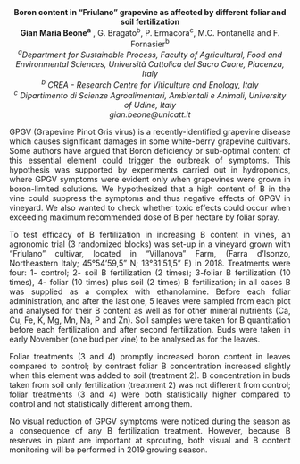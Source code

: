 <center><strong>Boron content in “Friulano” grapevine as affected by different foliar and soil fertilization</strong> 

<center><strong>Gian Maria Beone<sup>a</sup></strong> , G. Bragato<sup>b</sup>, P. Ermacora<sup>c</sup>, M.C. Fontanella
and F. Fornasier<sup>b</sup>

<center><i><sup>a</sup>Department for Sustainable Process, Faculty of Agricultural, Food and Environmental Sciences, Università Cattolica del Sacro Cuore,
Piacenza, Italy</i> 

<center><i><sup>b</sup> CREA - Research Centre for Viticulture and Enology, Italy</i> 

<center><i><sup>c</sup> Dipartimento di Scienze Agroalimentari, Ambientali e Animali, University of Udine, Italy</i> 

<center><i>gian.beone@unicatt.it</i> 

<p style="text-align:justify">GPGV (Grapevine Pinot Gris virus) is a recently-identified grapevine
disease which causes significant damages in some white-berry grapevine
cultivars. Some authors have argued that Boron deficiency or sub-optimal
content of this essential element could trigger the outbreak of
symptoms. This hypothesis was supported by experiments carried out in
hydroponics, where GPGV symptoms were evident only when grapevines were
grown in boron-limited solutions. We hypothesized that a high content of
B in the vine could suppress the symptoms and thus negative effects of
GPGV in vineyard. We also wanted to check whether toxic effects could
occur when exceeding maximum recommended dose of B per hectare by foliar
spray.

<p style="text-align:justify">To test efficacy of B fertilization in increasing B content in vines, an
agronomic trial (3 randomized blocks) was set-up in a vineyard grown
with “Friulano” cultivar, located in “Villanova” Farm, (Farra d’Isonzo,
Northeastern Italy; 45°54’59,5” N; 13°31’51,5” E) in 2018. Treatments
were four: 1- control; 2- soil B fertilization (2 times); 3-foliar B
fertilization (10 times), 4- foliar (10 times) plus soil (2 times) B
fertilization; in all cases B was supplied as a complex with
ethanolamine. Before each foliar administration, and after the last one,
5 leaves were sampled from each plot and analysed for their B content as
well as for other mineral nutrients (Ca, Cu, Fe, K, Mg, Mn, Na, P and
Zn). Soil samples were taken for B quantitation before each
fertilization and after second fertilization. Buds were taken in early
November (one bud per vine) to be analysed as for the leaves.

<p style="text-align:justify">Foliar treatments (3 and 4) promptly increased boron content in leaves
compared to control; by contrast foliar B concentration increased
slightly when this element was added to soil (treatment 2). B
concentration in buds taken from soil only fertilization (treatment 2)
was not different from control; foliar treatments (3 and 4) were both
statistically higher compared to control and not statistically different
among them.

<p style="text-align:justify">No visual reduction of GPGV symptoms were noticed during the season as a
consequence of any B fertilization treatment. However, because B
reserves in plant are important at sprouting, both visual and B content
monitoring will be performed in 2019 growing season.

